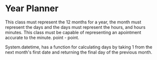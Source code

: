 # Year Planner

This class must represent the 12 months for a year, the month must represent the days and the days must represent the hours, and hours minutes.
This class must be capable of representing an apointment accurate to the minute. point - point. 

System.datetime, has a function for calculating days by taking 1 from the next month's first date and returning the final day of the previous month.
